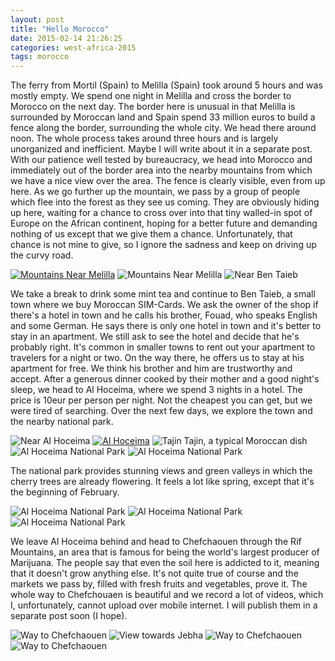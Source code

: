 ```yaml
---
layout: post
title: "Hello Morocco"
date: 2015-02-14 21:26:25
categories: west-africa-2015
tags: morocco
---
```

The ferry from Mortil (Spain) to Melilla (Spain) took around 5 hours and was mostly empty. We spend one night in Melilla and cross the border to Morocco on the next day. The border here is unusual in that Melilla is surrounded by Moroccan land and Spain spend 33 million euros to build a fence along the border, surrounding the whole city. We head there around noon. The whole process takes around three hours and is largely unorganized and inefficient. Maybe I will write about it in a separate post. With our patience well tested by bureaucracy, we head into Morocco and immediately out of the border area into the nearby mountains from which we have a nice view over the area. The fence is clearly visible, even from up here. As we go further up the mountain, we pass by a group of people which flee into the forest as they see us coming. They are obviously hiding up here, waiting for a chance to cross over into that tiny walled-in spot of Europe on the African continent, hoping for a better future and demanding nothing of us except that we give them a chance. Unfortunately, that chance is not mine to give, so I ignore the sadness and keep on driving up the curvy road.

[1]: https://saschaeglau.com/upload/travel/4/1.jpg "Mountains Near Melilla"
[![][1]][1]
![](https://saschaeglau.com/upload/travel/4/2.jpg "Mountains Near Melilla")
![](https://saschaeglau.com/upload/travel/4/3.jpg "Near Ben Taieb")

We take a break to drink some mint tea and continue to Ben Taieb, a small town where we buy Moroccan SIM-Cards. We ask the owner of the shop if there's a hotel in town and he calls his brother, Fouad, who speaks English and some German. He says there is only one hotel in town and it's better to stay in an apartment. We still ask to see the hotel and decide that he's probably right. It's common in smaller towns to rent out your apartment to travelers for a night or two. On the way there, he offers us to stay at his apartment for free. We think his brother and him are trustworthy and accept. After a generous dinner cooked by their mother and a good night's sleep, we head to Al Hoceima, where we spend 3 nights in a hotel. The price is 10eur per person per night. Not the cheapest you can get, but we were tired of searching. Over the next few days, we explore the town and the nearby national park.

[12]: https://saschaeglau.com/upload/travel/4/12.jpg "Al Hoceima"
![](https://saschaeglau.com/upload/travel/4/4.jpg "Near Al Hoceima")
[![][12]][12]
![](https://saschaeglau.com/upload/travel/4/11.jpg "Tajin")
Tajin, a typical Moroccan dish
![](https://saschaeglau.com/upload/travel/4/5.jpg "Al Hoceima National Park")
![](https://saschaeglau.com/upload/travel/4/6.jpg "Al Hoceima National Park")

The national park provides stunning views and green valleys in which the cherry trees are already flowering. It feels a lot like spring, except that it's the beginning of February.

![](https://saschaeglau.com/upload/travel/4/7.jpg "Al Hoceima National Park")
![](https://saschaeglau.com/upload/travel/4/8.jpg "Al Hoceima National Park")
![](https://saschaeglau.com/upload/travel/4/9.jpg "Al Hoceima National Park")

We leave Al Hoceima behind and head to Chefchaouen through the Rif Mountains, an area that is famous for being the world's largest producer of Marijuana. The people say that even the soil here is addicted to it, meaning that it doesn't grow anything else. It's not quite true of course and the markets we pass by, filled with fresh fruits and vegetables, prove it. The whole way to Chefchouaen is beautiful and we record a lot of videos, which I, unfortunately, cannot upload over mobile internet. I will publish them in a separate post soon (I hope).

![](https://saschaeglau.com/upload/travel/4/10.jpg "Way to Chefchaouen")
![](https://saschaeglau.com/upload/travel/4/13.jpg "View towards Jebha") ![](https://saschaeglau.com/upload/travel/4/14.jpg "Way to Chefchaouen") ![](https://saschaeglau.com/upload/travel/4/15.jpg "Way to Chefchaouen")